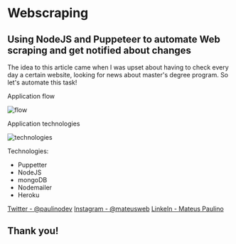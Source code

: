 # Webscraping
## Using NodeJS and Puppeteer to automate Web scraping and get notified about changes
The idea to this article came when I was upset about having to check every day a certain website, looking for news about master's degree program. So let's automate this task!

Application flow

![flow](https://i.ibb.co/QvzGX59/fluxograma.jpg)

Application technologies

![technologies](https://i.ibb.co/1n6wgZZ/cover.jpg)

Technologies:
- Puppetter
- NodeJS
- mongoDB
- Nodemailer
- Heroku

[Twitter - @paulinodev](https://twitter.com/paulinodev)
[Instagram - @mateusweb](https://www.instagram.com/mateusweb/)
[LinkeIn - Mateus Paulino](https://www.linkedin.com/in/mateuspaulino/)

## Thank you!
